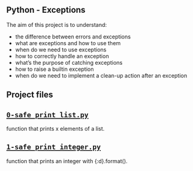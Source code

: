 ##  Python - Exceptions
The aim of this project is to understand:
- the difference between errors and exceptions
- what are exceptions and how to use them
- when do we need to use exceptions
- how to correctly handle an exception
- what’s the purpose of catching exceptions
- how to raise a builtin exception
- when do we need to implement a clean-up action after an exception

## Project files

## [`0-safe_print_list.py`](0-safe_print_list.py)
function that prints x elements of a list.

## [`1-safe_print_integer.py`](1-safe_print_integer.py)
function that prints an integer with {:d}.format().
